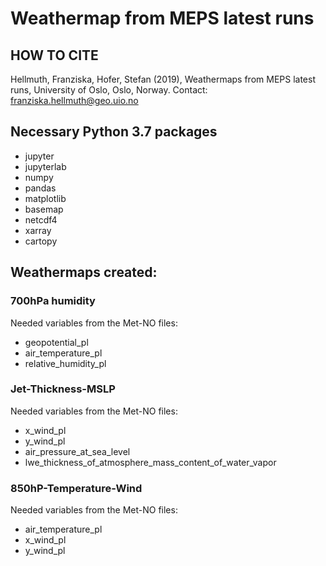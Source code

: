 # Weathermap from MEPS latest runs

## HOW TO CITE
Hellmuth, Franziska, Hofer, Stefan (2019), Weathermaps from MEPS latest runs, University of Oslo, Oslo, Norway. Contact: franziska.hellmuth@geo.uio.no


## Necessary Python 3.7 packages
- jupyter
- jupyterlab
- numpy
- pandas
- matplotlib
- basemap
- netcdf4
- xarray
- cartopy


## Weathermaps created:
### 700hPa humidity
Needed variables from the Met-NO files:
- geopotential_pl
- air_temperature_pl
- relative_humidity_pl

### Jet-Thickness-MSLP
Needed variables from the Met-NO files:
- x_wind_pl
- y_wind_pl
- air_pressure_at_sea_level
- lwe_thickness_of_atmosphere_mass_content_of_water_vapor

### 850hP-Temperature-Wind
Needed variables from the Met-NO files:
- air_temperature_pl
- x_wind_pl
- y_wind_pl
